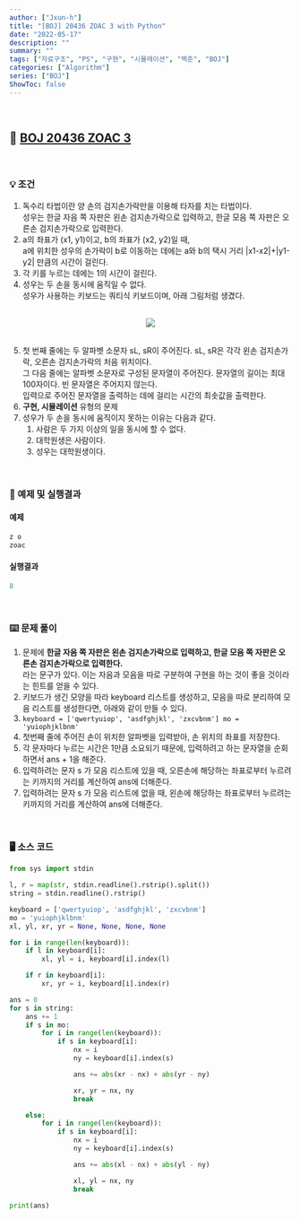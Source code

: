 ```yaml
---
author: ["Jxun-h"]
title: "[BOJ] 20436 ZOAC 3 with Python"
date: "2022-05-17"
description: ""
summary: ""
tags: ["자료구조", "PS", "구현", "시뮬레이션", "백준", "BOJ"]
categories: ["Algorithm"]
series: ["BOJ"]
ShowToc: false
---
```


<br>

## 📌 <a href="https://www.acmicpc.net/problem/20436" target="_blank">BOJ 20436 ZOAC 3</a>

<br>

### 💡 조건

1.  독수리 타법이란 양 손의 검지손가락만을 이용해 타자를 치는 타법이다.  
    성우는 한글 자음 쪽 자판은 왼손 검지손가락으로 입력하고, 한글 모음 쪽 자판은 오른손 검지손가락으로 입력한다.
2.  a의 좌표가 (x1, y1)이고, b의 좌표가 (x2, y2)일 때,  
    a에 위치한 성우의 손가락이 b로 이동하는 데에는 a와 b의 택시 거리 |x1-x2|+|y1-y2| 만큼의 시간이 걸린다.
3.  각 키를 누르는 데에는 1의 시간이 걸린다.
4.  성우는 두 손을 동시에 움직일 수 없다.  
    성우가 사용하는 키보드는 쿼티식 키보드이며, 아래 그림처럼 생겼다.

<br>
<center><img src='/20436.png'/></center>
<br>

5.  첫 번째 줄에는 두 알파벳 소문자 sL, sR이 주어진다. sL, sR은 각각 왼손 검지손가락, 오른손 검지손가락의 처음 위치이다.  
    그 다음 줄에는 알파벳 소문자로 구성된 문자열이 주어진다. 문자열의 길이는 최대 100자이다. 빈 문자열은 주어지지 않는다.  
    입력으로 주어진 문자열을 출력하는 데에 걸리는 시간의 최솟값을 출력한다.
6.  **구현, 시뮬레이션** 유형의 문제
7.  성우가 두 손을 동시에 움직이지 못하는 이유는 다음과 같다.
    1.  사람은 두 가지 이상의 일을 동시에 할 수 없다.
    2.  대학원생은 사람이다.
    3.  성우는 대학원생이다.

<br>

### 🔖 예제 및 실행결과

#### 예제

```py
z o
zoac
```

#### 실행결과

```py
8
```

<br>

### ⌨️ 문제 풀이

1.  문제에 **한글 자음 쪽 자판은 왼손 검지손가락으로 입력하고, 한글 모음 쪽 자판은 오른손 검지손가락으로 입력한다.**  
    라는 문구가 있다. 이는 자음과 모음을 따로 구분하여 구현을 하는 것이 좋을 것이라는 힌트를 얻을 수 있다.
2.  키보드가 생긴 모양을 따라 keyboard 리스트를 생성하고, 모음을 따로 분리하여 모음 리스트를 생성한다면, 아래와 같이 만들 수 있다.
3.  `keyboard = ['qwertyuiop', 'asdfghjkl', 'zxcvbnm'] mo = 'yuiophjklbnm'`
4.  첫번째 줄에 주어진 손이 위치한 알파벳을 입력받아, 손 위치의 좌표를 저장한다.
5.  각 문자마다 누르는 시간은 1만큼 소요되기 때문에, 입력하려고 하는 문자열을 순회하면서 ans + 1을 해준다.
6.  입력하려는 문자 s 가 모음 리스트에 있을 때, 오른손에 해당하는 좌표로부터 누르려는 키까지의 거리를 계산하여 ans에 더해준다.
7.  입력하려는 문자 s 가 모음 리스트에 없을 때, 왼손에 해당하는 좌표로부터 누르려는 키까지의 거리를 계산하여 ans에 더해준다.

<br>

### 🖥 소스 코드

```py
from sys import stdin

l, r = map(str, stdin.readline().rstrip().split())
string = stdin.readline().rstrip()

keyboard = ['qwertyuiop', 'asdfghjkl', 'zxcvbnm']
mo = 'yuiophjklbnm'
xl, yl, xr, yr = None, None, None, None

for i in range(len(keyboard)):
    if l in keyboard[i]:
        xl, yl = i, keyboard[i].index(l)

    if r in keyboard[i]:
        xr, yr = i, keyboard[i].index(r)

ans = 0
for s in string:
    ans += 1
    if s in mo:
        for i in range(len(keyboard)):
            if s in keyboard[i]:
                nx = i
                ny = keyboard[i].index(s)

                ans += abs(xr - nx) + abs(yr - ny)

                xr, yr = nx, ny
                break

    else:
        for i in range(len(keyboard)):
            if s in keyboard[i]:
                nx = i
                ny = keyboard[i].index(s)

                ans += abs(xl - nx) + abs(yl - ny)

                xl, yl = nx, ny
                break

print(ans)
```
